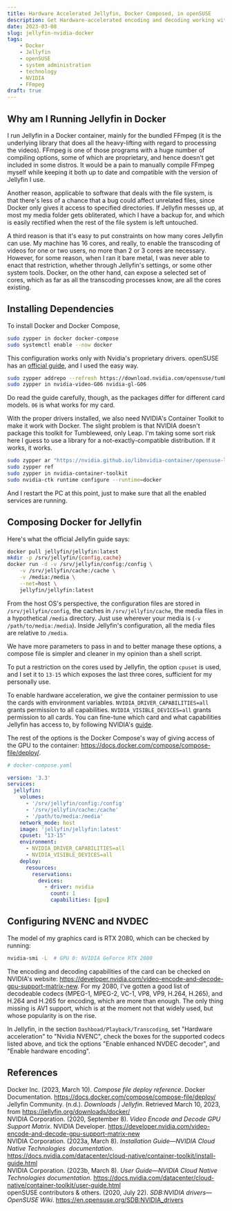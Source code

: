 ```yaml
---
title: Hardware Accelerated Jellyfin, Docker Composed, in openSUSE
description: Get Hardware-accelerated encoding and decoding working with NVIDIA in Jellyfin running inside a Docker container in openSUSE
date: 2023-03-08
slug: jellyfin-nvidia-docker
tags:
    - Docker
    - Jellyfin
    - openSUSE
    - system administration
    - technology
    - NVIDIA
    - FFmpeg
draft: true
---
```


## Why am I Running Jellyfin in Docker

I run Jellyfin in a Docker container, mainly for the bundled FFmpeg (it is the underlying library that does all the heavy-lifting with regard to processing the videos). FFmpeg is one of those programs with a huge number of compiling options, some of which are proprietary, and hence doesn't get included in some distros. It would be a pain to manually compile FFmpeg myself while keeping it both up to date and compatible with the version of Jellyfin I use.

Another reason, applicable to software that deals with the file system, is that there's less of a chance that a bug could affect unrelated files, since Docker only gives it access to specified directories. If Jellyfin messes up, at most my media folder gets obliterated, which I have a backup for, and which is easily rectified when the rest of the file system is left untouched.

A third reason is that it's easy to put constraints on how many cores Jellyfin can use. My machine has 16 cores, and really, to enable the transcoding of videos for one or two users, no more than 2 or 3 cores are necessary. However, for some reason, when I ran it bare metal, I was never able to enact that restriction, whether through Jellyfin's settings, or some other system tools. Docker, on the other hand, can expose a selected set of cores, which as far as all the transcoding processes know, are all the cores existing.

## Installing Dependencies

To install Docker and Docker Compose,

```bash
sudo zypper in docker docker-compose
sudo systemctl enable --now docker
```

This configuration works only with Nvidia's proprietary drivers. openSUSE has an [official guide](https://en.opensuse.org/SDB:NVIDIA_drivers), and I used the easy way.

```bash
sudo zypper addrepo --refresh https://download.nvidia.com/opensuse/tumbleweed NVIDIA
sudo zypper in nvidia-video-G06 nvidia-gl-G06
```

Do read the guide carefully, though, as the packages differ for different card models. `06` is what works for my card.

With the proper drivers installed, we also need NVIDIA's Container Toolkit to make it work with Docker. The slight problem is that NVIDIA doesn't package this toolkit for Tumbleweed, only Leap. I'm taking some sort risk here I guess to use a library for a not-exactly-compatible distribution. If it works, it works.

```bash
sudo zypper ar "https://nvidia.github.io/libnvidia-container/opensuse-leap15.1/libnvidia-container.repo"
sudo zypper ref
sudo zypper in nvidia-container-toolkit
sudo nvidia-ctk runtime configure --runtime=docker
```

And I restart the PC at this point, just to make sure that all the enabled services are running. 

## Composing Docker for Jellyfin

Here's what the official Jellyfin guide says:

```bash
docker pull jellyfin/jellyfin:latest
mkdir -p /srv/jellyfin/{config,cache}
docker run -d -v /srv/jellyfin/config:/config \
    -v /srv/jellyfin/cache:/cache \
    -v /media:/media \
    --net=host \
    jellyfin/jellyfin:latest
```

From the host OS's perspective, the configuration files are stored in `/srv/jellyfin/config`, the caches in `/srv/jellyfin/cache`, the media files in a hypothetical `/media` directory. Just use wherever your media is (`-v /path/to/media:/media`). Inside Jellyfin's configuration, all the media files are relative to `/media`.

We have more parameters to pass in and to better manage these options, a compose file is simpler and cleaner in my opinion than a shell script.

To put a restriction on the cores used by Jellyfin, the option `cpuset` is used, and I set it to `13-15` which exposes the last three cores, sufficient for my personally use. 

To enable hardware acceleration, we give the container permission to use the cards with environment variables. `NVIDIA_DRIVER_CAPABILITIES=all` grants permission to all capabilities. `NVIDIA_VISIBLE_DEVICES=all` grants permission to all cards. You can fine-tune which card and what capabilities Jellyfin has access to, by following NVIDIA's [guide](https://docs.nvidia.com/datacenter/cloud-native/container-toolkit/user-guide.html). 

The rest of the options is the Docker Compose's way of giving access of the GPU to the container: <https://docs.docker.com/compose/compose-file/deploy/>.


```yaml
# docker-compose.yaml

version: '3.3'
services:
  jellyfin:
    volumes:
      - '/srv/jellyfin/config:/config'
      - '/srv/jellyfin/cache:/cache'
      - '/path/to/media:/media'
    network_mode: host
    image: 'jellyfin/jellyfin:latest'
    cpuset: "13-15"
    environment:
      - NVIDIA_DRIVER_CAPABILITIES=all
      - NVIDIA_VISIBLE_DEVICES=all
    deploy:
      resources:
        reservations:
          devices:
            - driver: nvidia
              count: 1
              capabilities: [gpu]
```



## Configuring  NVENC and NVDEC

The model of my graphics card is RTX 2080, which can be checked by running:

```bash
nvidia-smi -L  # GPU 0: NVIDIA GeForce RTX 2080
```

The encoding and decoding capabilities of the card can be checked on NVIDIA's website: <https://developer.nvidia.com/video-encode-and-decode-gpu-support-matrix-new>. For my 2080, I've gotten a good list of decodeable codecs (MPEG-1, MPEG-2, VC-1, VP8, VP9, H.264, H.265), and H.264 and H.265 for encoding, which are more than enough. The only thing missing is AV1 support, which is at the moment not that widely used, but whose popularity is on the rise.

In Jellyfin, in the section `Dashboad/Playback/Transcoding`, set "Hardware acceleration" to "Nvidia NVENC", check the boxes for the supported codecs listed above, and tick the options "Enable enhanced NVDEC decoder", and "Enable hardware encoding". 


## References

<div class="csl-entry">Docker Inc. (2023, March 10). <i>Compose file deploy reference</i>. Docker Documentation. <a href="https://docs.docker.com/compose/compose-file/deploy/">https://docs.docker.com/compose/compose-file/deploy/</a></div>
  <span class="Z3988" title="url_ver=Z39.88-2004&amp;ctx_ver=Z39.88-2004&amp;rfr_id=info%3Asid%2Fzotero.org%3A2&amp;rft_val_fmt=info%3Aofi%2Ffmt%3Akev%3Amtx%3Adc&amp;rft.type=webpage&amp;rft.title=Compose%20file%20deploy%20reference&amp;rft.description=Compose%20file%20deploy%20reference&amp;rft.identifier=https%3A%2F%2Fdocs.docker.com%2Fcompose%2Fcompose-file%2Fdeploy%2F&amp;rft.au=undefined&amp;rft.date=2023-03-10&amp;rft.language=en"></span>
  <div class="csl-entry">Jellyfin Community. (n.d.). <i>Downloads | Jellyfin</i>. Retrieved March 10, 2023, from <a href="https://jellyfin.org/downloads/docker/">https://jellyfin.org/downloads/docker/</a></div>
  <span class="Z3988" title="url_ver=Z39.88-2004&amp;ctx_ver=Z39.88-2004&amp;rfr_id=info%3Asid%2Fzotero.org%3A2&amp;rft_val_fmt=info%3Aofi%2Ffmt%3Akev%3Amtx%3Adc&amp;rft.type=webpage&amp;rft.title=Downloads%20%7C%20Jellyfin&amp;rft.identifier=https%3A%2F%2Fjellyfin.org%2Fdownloads%2Fdocker%2F&amp;rft.au=undefined&amp;rft.language=en"></span>
  <div class="csl-entry">NVIDIA Corporation. (2020, September 8). <i>Video Encode and Decode GPU Support Matrix</i>. NVIDIA Developer. <a href="https://developer.nvidia.com/video-encode-and-decode-gpu-support-matrix-new">https://developer.nvidia.com/video-encode-and-decode-gpu-support-matrix-new</a></div>
  <span class="Z3988" title="url_ver=Z39.88-2004&amp;ctx_ver=Z39.88-2004&amp;rfr_id=info%3Asid%2Fzotero.org%3A2&amp;rft_val_fmt=info%3Aofi%2Ffmt%3Akev%3Amtx%3Adc&amp;rft.type=webpage&amp;rft.title=Video%20Encode%20and%20Decode%20GPU%20Support%20Matrix&amp;rft.description=Find%20the%20related%20video%20encoding%20and%20decoding%20support%20for%20all%20NVIDIA%20GPU%20products.&amp;rft.identifier=https%3A%2F%2Fdeveloper.nvidia.com%2Fvideo-encode-and-decode-gpu-support-matrix-new&amp;rft.au=undefined&amp;rft.date=2020-09-08&amp;rft.language=en-US"></span>
  <div class="csl-entry">NVIDIA Corporation. (2023a, March 8). <i>Installation Guide—NVIDIA Cloud Native Technologies&nbsp; documentation</i>. <a href="https://docs.nvidia.com/datacenter/cloud-native/container-toolkit/install-guide.html">https://docs.nvidia.com/datacenter/cloud-native/container-toolkit/install-guide.html</a></div>
  <span class="Z3988" title="url_ver=Z39.88-2004&amp;ctx_ver=Z39.88-2004&amp;rfr_id=info%3Asid%2Fzotero.org%3A2&amp;rft_val_fmt=info%3Aofi%2Ffmt%3Akev%3Amtx%3Adc&amp;rft.type=webpage&amp;rft.title=Installation%20Guide%20%E2%80%94%20NVIDIA%20Cloud%20Native%20Technologies%20%20documentation&amp;rft.identifier=https%3A%2F%2Fdocs.nvidia.com%2Fdatacenter%2Fcloud-native%2Fcontainer-toolkit%2Finstall-guide.html&amp;rft.au=undefined&amp;rft.date=2023-03-08"></span>
  <div class="csl-entry">NVIDIA Corporation. (2023b, March 8). <i>User Guide—NVIDIA Cloud Native Technologies documentation</i>. <a href="https://docs.nvidia.com/datacenter/cloud-native/container-toolkit/user-guide.html">https://docs.nvidia.com/datacenter/cloud-native/container-toolkit/user-guide.html</a></div>
  <span class="Z3988" title="url_ver=Z39.88-2004&amp;ctx_ver=Z39.88-2004&amp;rfr_id=info%3Asid%2Fzotero.org%3A2&amp;rft_val_fmt=info%3Aofi%2Ffmt%3Akev%3Amtx%3Adc&amp;rft.type=webpage&amp;rft.title=User%20Guide%20%E2%80%94%20NVIDIA%20Cloud%20Native%20Technologies%20documentation&amp;rft.identifier=https%3A%2F%2Fdocs.nvidia.com%2Fdatacenter%2Fcloud-native%2Fcontainer-toolkit%2Fuser-guide.html&amp;rft.au=undefined&amp;rft.date=2023-03-08"></span>
  <div class="csl-entry">openSUSE contributors &amp; others. (2020, July 22). <i>SDB:NVIDIA drivers—OpenSUSE Wiki</i>. <a href="https://en.opensuse.org/SDB:NVIDIA_drivers">https://en.opensuse.org/SDB:NVIDIA_drivers</a></div>
  <span class="Z3988" title="url_ver=Z39.88-2004&amp;ctx_ver=Z39.88-2004&amp;rfr_id=info%3Asid%2Fzotero.org%3A2&amp;rft_val_fmt=info%3Aofi%2Ffmt%3Akev%3Amtx%3Adc&amp;rft.type=webpage&amp;rft.title=SDB%3ANVIDIA%20drivers%20-%20openSUSE%20Wiki&amp;rft.identifier=https%3A%2F%2Fen.opensuse.org%2FSDB%3ANVIDIA_drivers&amp;rft.au=undefined&amp;rft.date=2020-07-22"></span>